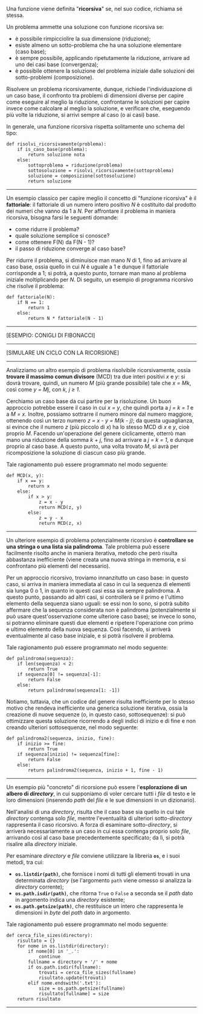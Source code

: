 Una funzione viene definita "**ricorsiva**" se, nel suo codice, richiama sé stessa.

Un problema ammette una soluzione con funzione ricorsiva se:
- è possibile rimpicciolire la sua dimensione (riduzione);
- esiste almeno un sotto-problema che ha una soluzione elementare (caso base);
- è sempre possibile, applicando ripetutamente la riduzione, arrivare ad uno dei casi base (convergenza);
- è possibile ottenere la soluzione del problema iniziale dalle soluzioni dei sotto-problemi (composizione).

Risolvere un problema ricorsivamente, dunque, richiede l'individuazione di un caso base, il confronto tra problemi di dimensioni diverse per capire come eseguire al meglio la riduzione, confrontarne le soluzioni per capire invece come calcolare al meglio la soluzione, e verificare che, eseguendo più volte la riduzione, si arrivi sempre al caso (o ai casi) base.

In generale, una funzione ricorsiva rispetta solitamente uno schema del tipo:
```
def risolvi_ricorsivamente(problema):
	if is_caso_base(problema):
		return soluzione nota
	else:
		sottoproblema = riduzione(problema)
		sottosoluzione = risolvi_ricorsivamente(sottoproblema)
		soluzione = composizione(sottosoluzione)
		return soluzione
```
___
Un esempio classico per capire meglio il concetto di "funzione ricorsiva" è il **fattoriale**: il fattoriale di un numero intero positivo *N* è costituito dal prodotto dei numeri che vanno da 1 a *N*. Per affrontare il problema in maniera ricorsiva, bisogna farsi le seguenti domande: 
- come ridurre il problema?
- quale soluzione semplice si conosce?
- come ottenere F(N) da F(N - 1)?
- il passo di riduzione converge al caso base? 

Per ridurre il problema, si diminuisce man mano *N* di 1, fino ad arrivare al caso base, ossia quello in cui *N* è uguale a 1 e dunque il fattoriale corrisponde a 1; si potrà, a questo punto, tornare man mano al problema iniziale moltiplicando per *N*. Di seguito, un esempio di programma ricorsivo che risolve il problema:
```
def fattoriale(N):
	if N == 1:
		return 1
	else:
		return N * fattoriale(N - 1)
```
___
[ESEMPIO: CONIGLI DI FIBONACCI]
___
[SIMULARE UN CICLO CON LA RICORSIONE]
___
Analizziamo un altro esempio di problema risolvibile ricorsivamente, ossia **trovare il massimo comun divisore** (MCD) tra due interi positivi *x* e *y*: si dovrà trovare, quindi, un numero *M* (più grande possibile) tale che *x = Mk*, così come *y = Mj*, con *k, j ≥ 1*.

Cerchiamo un caso base da cui partire per la risoluzione. Un buon approccio potrebbe essere il caso in cui *x = y*, che quindi porta a *j = k = 1* e a *M = x*. Inoltre, possiamo sottrarre il numero minore dal numero maggiore, ottenendo così un terzo numero *z = x - y = M(k - j)*; da questa uguaglianza, si evince che il numero *z* (più piccolo di *x*) ha lo stesso MCD di *x* e *y*, cioè proprio *M*. Facendo un'operazione del genere ciclicamente, otterrò man mano una riduzione della somma *k + j*, fino ad arrivare a *j = k = 1*, e dunque proprio al caso base. A questo punto, una volta trovato *M*, si avrà per ricomposizione la soluzione di ciascun caso più grande.

Tale ragionamento può essere programmato nel modo seguente:
```
def MCD(x, y):
	if x == y:
		return x
	else:
		if x > y:
			z = x - y
			return MCD(z, y)
		else:
			z = y - x
			return MCD(z, x)
```
___
Un ulteriore esempio di problema potenzialmente ricorsivo è **controllare se una stringa o una lista sia palindroma**. Tale problema può essere facilmente risolto anche in maniera iterativa, metodo che però risulta abbastanza inefficiente (viene creata una nuova stringa in memoria, e si confrontano più elementi del necessario).

Per un approccio ricorsivo, troviamo innanzitutto un caso base: in questo caso, si arriva in maniera immediata al caso in cui la sequenza di elementi sia lunga 0 o 1, in quanto in questi casi essa sia sempre palindroma. A questo punto, passando ad altri casi, si controllerà se il primo e l'ultimo elemento della sequenza siano uguali: se essi non lo sono, si potrà subito affermare che la sequenza considerata non è palindroma (potenzialmente si può usare quest'osservazione come ulteriore caso base); se invece lo sono, si potranno eliminare questi due elementi e ripetere l'operazione con primo e ultimo elemento della nuova sequenza. Così facendo, si arriverà eventualmente al caso base iniziale, e si potrà risolvere il problema.

Tale ragionamento può essere programmato nel modo seguente:
```
def palindroma(sequenza):
	if len(sequenza) < 2:
		return True
	if sequenza[0] != sequenza[-1]:
		return False
	else:
		return palindroma(sequenza[1: -1])
```
Notiamo, tuttavia, che un codice del genere risulta inefficiente per lo stesso motivo che rendeva inefficiente una generica soluzione iterativa, ossia la creazione di nuove sequenze (o, in questo caso, sottosequenze): si può ottimizzare questa soluzione ricorrendo a degli indici di inizio e di fine e non creando ulteriori sottosequenze, nel modo seguente:
```
def palindroma2(sequenza, inizio, fine):
	if inizio >= fine:
		return True
	if sequenza[inizio] != sequenza[fine]:
		return False
	else:
		return palindroma2(sequenza, inizio + 1, fine - 1)
```
___
Un esempio più "concreto" di ricorsione può essere l'**esplorazione di un albero di *directory***, in cui supponiamo di voler cercare tutti i *file* di testo e le loro dimensioni (inserendo *path* del *file* e le sue dimensioni in un dizionario).

Nell'analisi di una *directory*, risulta che il caso base sia quello in cui tale *directory* contenga solo *file*, mentre l'eventualità di ulteriori sotto-*directory* rappresenta il caso ricorsivo. A forza di esaminare sotto-*directory*, si arriverà necessariamente a un caso in cui essa contenga proprio solo *file*, arrivando così al caso base precedentemente specificato; da lì, si potrà risalire alla *directory* iniziale.

Per esaminare *directory* e *file* conviene utilizzare la libreria **`os`**, e i suoi metodi, tra cui:
- **`os.listdir(path)`**, che fornisce i nomi di tutti gli elementi trovati in una determinata *directory* (se l'argomento `path` viene omesso si analizza la *directory* corrente);
- **`os.path.isdir(path)`**, che ritorna `True` o `False` a seconda se il *path* dato in argomento indica una *directory* esistente;
- **`os.path.getsize(path)`**, che restituisce un intero che rappresenta le dimensioni in *byte* del *path* dato in argomento.

Tale ragionamento può essere programmato nel modo seguente:
```
def cerca_file_sizes(directory):
	risultato = {}
	for nome in os.listdir(directory):
		if nome[0] in '_.': 
			continue
		fullname = directory + '/' + nome
		if os.path.isdir(fullname):
			trovati = cerca_file_sizes(fullname)
			risultato.update(trovati)
		elif nome.endswith('.txt'):
			size = os.path.getsize(fullname)
			risultato[fullname] = size
	return risultato
```
___
